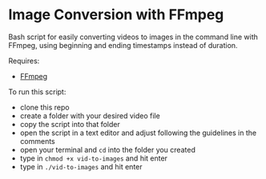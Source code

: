 # Image Conversion with FFmpeg
Bash script for easily converting videos to images in the command line with FFmpeg, using beginning and ending timestamps instead of duration. 

Requires:
- [FFmpeg](https://www.ffmpeg.org/)

To run this script:
- clone this repo
- create a folder with your desired video file
- copy the script into that folder
- open the script in a text editor and adjust following the guidelines in the comments
- open your terminal and `cd` into the folder you created
- type in `chmod +x vid-to-images` and hit enter
- type in `./vid-to-images` and hit enter